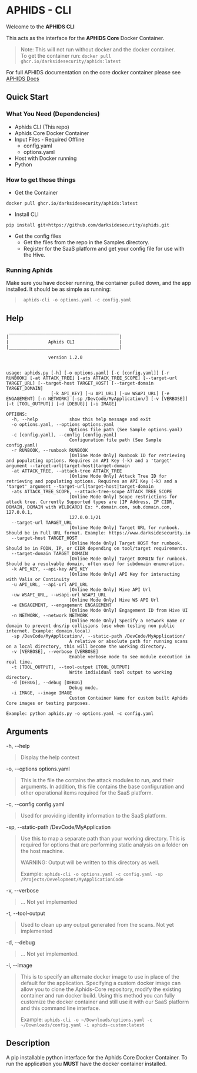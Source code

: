# APHIDS - CLI 


Welcome to the **APHIDS CLI**  

This acts as the interface for the **APHIDS Core** Docker Container.


> Note: This will not run without docker and the docker container.  
>To get the container run:  `docker pull ghcr.io/darksidesecurity/aphids:latest`

For full APHIDS documentation on the core docker container please see [APHIDS Docs](https://aphids.darksidesecurity.io)

## Quick Start ##

### What You Need (**Dependencies**)

* Aphids CLI (This repo)
* Aphids Core Docker Container
* Input Files - Required Offline
  * config.yaml
  * options.yaml
* Host with Docker running
* Python

### How to get those things ###


* Get the Container

`docker pull ghcr.io/darksidesecurity/aphids:latest`

* Install CLI

`pip install git+https://github.com/darksidesecurity/aphids.git`

* Get the config files
  * Get the files from the repo in the Samples directory.
  * Register for the SaaS platform and get your config file for use with the Hive.

### Running Aphids ###

Make sure you have docker running, the container pulled down, and the app installed. It should be as simple as running:

> ``` aphids-cli -o options.yaml -c config.yaml```

## Help ##
```      
 __________________________________________
|                                          |
|               Aphids CLI                 |
|__________________________________________|
                
                version 1.2.0
                        

usage: aphids.py [-h] [-o options.yaml] [-c [config.yaml]] [-r RUNBOOK] [-at ATTACK_TREE] [-ats ATTACK_TREE_SCOPE] [--target-url TARGET_URL] [--target-host TARGET_HOST] [--target-domain TARGET_DOMAIN]
                 [-k API_KEY] [-u API_URL] [-uw WSAPI_URL] [-e ENGAGEMENT] [-n NETWORK] [-sp /DevCode/MyApplication/] [-v [VERBOSE]] [-t [TOOL_OUTPUT]] [-d [DEBUG]] [-i IMAGE]

OPTIONS:
  -h, --help            show this help message and exit
  -o options.yaml, --options options.yaml
                        Options file path (See Sample options.yaml)
  -c [config.yaml], --config [config.yaml]
                        Configuration file path (See Sample config.yaml)
  -r RUNBOOK, --runbook RUNBOOK
                        [Online Mode Only] Runbook ID for retrieving and populating options. Requires an API Key (-k) and a 'target' argument --target-url|target-host|target-domain
  -at ATTACK_TREE, --attack-tree ATTACK_TREE
                        [Online Mode Only] Attack Tree ID for retrieving and populating options. Requires an API Key (-k) and a 'target' argument --target-url|target-host|target-domain
  -ats ATTACK_TREE_SCOPE, --attack-tree-scope ATTACK_TREE_SCOPE
                        [Online Mode Only] Scope restrictions for attack tree. Currently Supported types are [IP Address, IP CIDR, DOMAIN, DOMAIN with WILDCARD] Ex: *.domain.com, sub.domain.com, 127.0.0.1,
                        127.0.0.1/21
  --target-url TARGET_URL
                        [Online Mode Only] Target URL for runbook. Should be in Full URL format. Example: https://www.darksidesecurity.io
  --target-host TARGET_HOST
                        [Online Mode Only] Target HOST for runbook. Should be in FQDN, IP, or CIDR depending on tool/target requirements.
  --target-domain TARGET_DOMAIN
                        [Online Mode Only] Target DOMAIN for runbook. Should be a resolvable domain, often used for subdomain enumeration.
  -k API_KEY, --api-key API_KEY
                        [Online Mode Only] API Key for interacting with Valis or Continuity
  -u API_URL, --api-url API_URL
                        [Online Mode Only] Hive API Url
  -uw WSAPI_URL, --wsapi-url WSAPI_URL
                        [Online Mode Only] Hive WS API Url
  -e ENGAGEMENT, --engagement ENGAGEMENT
                        [Online Mode Only] Engagement ID from Hive UI
  -n NETWORK, --network NETWORK
                        [Online Mode Only] Specify a network name or domain to prevent dns/ip collisions (use when testing non public internet. Example: domain.local)
  -sp /DevCode/MyApplication/, --static-path /DevCode/MyApplication/
                        A relative or absolute path for running scans on a local directory, this will become the working directory.
  -v [VERBOSE], --verbose [VERBOSE]
                        Enable verbose mode to see module execution in real time.
  -t [TOOL_OUTPUT], --tool-output [TOOL_OUTPUT]
                        Write individual tool output to working directory.
  -d [DEBUG], --debug [DEBUG]
                        Debug mode.
  -i IMAGE, --image IMAGE
                        Custom Container Name for custom built Aphids Core images or testing purposes.

Example: python aphids.py -o options.yaml -c config.yaml
```

## Arguments ##

-h, --help 
> Display the help context

-o, --options options.yaml 
> This is the file the contains the attack modules to run, and their arguments. In addition, this file contains the base configuration and other operational items required for the SaaS platform.

-c, --config config.yaml
> Used for providing identity information to the SaaS platform.

-sp, --static-path /DevCode/MyApplication 
> Use this to map a separate path than your working directory. 
> This is required for options that are performing static analysis on a folder on the host machine.
> 
>WARNING: Output will be written to this directory as well.
>
>Example: `aphids-cli -o options.yaml -c config.yaml -sp /Projects/Development/MyApplicationCode `

-v, --verbose
> ... Not yet implemented

-t, --tool-output 
> Used to clean up any output generated from the scans. Not yet implemented

-d, --debug
> ... Not yet implemented.

-i, --image
> This is to specify an alternate docker image to use in place of the default for the application.
> Specifying a custom docker image can allow you to clone the Aphids-Core repository, modify the existing container and run docker build. Using this method you can fully customize the docker container and still use it with our SaaS platform and this command line interface.
> 
> Example: `aphids-cli -o ~/Downloads/options.yaml -c ~/Downloads/config.yaml -i aphids-custom:latest`

## Description ##

A pip installable python interface for the Aphids Core Docker Container. To run the application you **MUST** have the docker container installed.